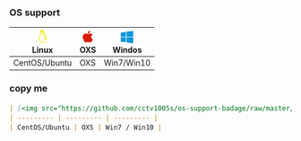 ### OS support


| [<img src="https://github.com/cctv1005s/os-support-badage/raw/master/linux.png" alt="Linux" width="24px" height="24px" />](https://github.com/cctv1005s/os-support-badage/)</br>Linux | [<img src="https://github.com/cctv1005s/os-support-badage/raw/master/mac.png" alt="OSX" width="24px" height="24px" />](https://github.com/cctv1005s/os-support-badage/)</br> OXS | [<img src="https://github.com/cctv1005s/os-support-badage/raw/master/windows.png" alt="Windos" width="24px" height="24px" />](https://github.com/cctv1005s/os-support-badage/)</br> Windos |
| --------- | --------- | --------- |
| CentOS/Ubuntu | OXS | Win7/Win10 |



### copy me

```markdown
| [<img src="https://github.com/cctv1005s/os-support-badage/raw/master/linux.png" alt="Linux" width="24px" height="24px" />](https://github.com/cctv1005s/os-support-badage/)</br>Linux | [<img src="https://github.com/cctv1005s/os-support-badage/raw/master/mac.png" alt="OSX" width="24px" height="24px" />](https://github.com/cctv1005s/os-support-badage/)</br> OXS | [<img src="https://github.com/cctv1005s/os-support-badage/raw/master/windows.png" alt="Windos" width="24px" height="24px" />](https://github.com/cctv1005s/os-support-badage/)</br> Windos |
| --------- | --------- | --------- |
| CentOS/Ubuntu | OXS | Win7 / Win10 |

```